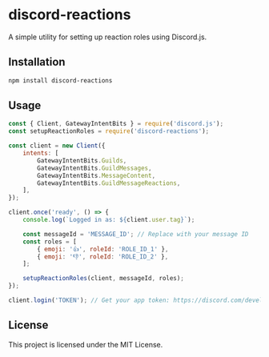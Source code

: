 # discord-reactions

A simple utility for setting up reaction roles using Discord.js.

## Installation

```bash
npm install discord-reactions
```

## Usage

```javascript
const { Client, GatewayIntentBits } = require('discord.js');
const setupReactionRoles = require('discord-reactions');

const client = new Client({
    intents: [
        GatewayIntentBits.Guilds,
        GatewayIntentBits.GuildMessages,
        GatewayIntentBits.MessageContent,
        GatewayIntentBits.GuildMessageReactions,
    ],
});

client.once('ready', () => {
    console.log(`Logged in as: ${client.user.tag}`);

    const messageId = 'MESSAGE_ID'; // Replace with your message ID
    const roles = [
        { emoji: '👍', roleId: 'ROLE_ID_1' },
        { emoji: '👎', roleId: 'ROLE_ID_2' },
    ];

    setupReactionRoles(client, messageId, roles);
});

client.login('TOKEN'); // Get your app token: https://discord.com/developers
```

## License

This project is licensed under the MIT License.
